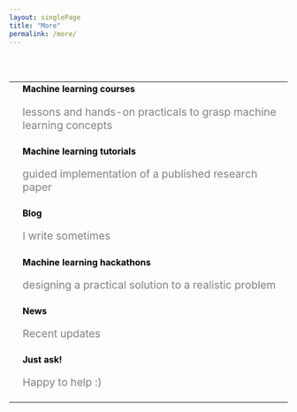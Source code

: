 ```yaml
---
layout: singlePage
title: "More"
permalink: /more/
---
```

<br>
<br>
<table class="table table-hover">
  <tr>
    <td class="col-md-3"><a href="/teaching/#-courses"><i class="fas fa-3x fa-chalkboard-teacher"></i></a></td>
    <td style="vertical-align:middle;" ><a href="/teaching/#-courses" style="text-decoration: none;color: black;"><strong>Machine learning courses</strong><p style="color:grey;font-size:1.2rem">lessons and hands-on practicals to grasp machine learning concepts</p> </a></td>
  </tr>
  <tr>
    <td class="col-md-3"><a href="/teaching/#-tutorials"><i class="fas fa-3x fa-laptop-code"></i></a></td>
    <td style="vertical-align:middle;" ><a href="/teaching/#-tutorials" style="text-decoration: none;color: black;"><strong>Machine learning tutorials</strong><p style="color:grey;font-size:1.2rem">guided implementation of a published research paper</p> </a></td>
  </tr>
  <tr>
    <td class="col-md-3"><a href="/blog/"><i class="fas fa-3x fa-blog"></i></a></td>
    <td style="vertical-align:middle;" ><a href="/blog/" style="text-decoration: none;color: black;"><strong>Blog</strong><p style="color:grey;font-size:1.2rem">I write sometimes</p> </a></td>
  </tr>
  <tr>
    <td class="col-md-3"><a href="/teaching/#-hackathons"><i class="fas fa-3x fa-paint-brush"></i></a></td>
    <td style="vertical-align:middle;" ><a href="/teaching/#-hackathons" style="text-decoration: none;color: black;"><strong>Machine learning hackathons</strong><p style="color:grey;font-size:1.2rem">designing a practical solution to a realistic problem</p> </a></td>
  </tr>
  <tr>
    <td class="col-md-3"><a href="/news/"><i class="fa fa-3x fa-newspaper-o"></i></a></td>
    <td style="vertical-align:middle;" ><a href="/news/" style="text-decoration: none;color: black;"><strong>News</strong><p style="color:grey;font-size:1.2rem">Recent updates</p> </a></td>
  </tr>
  <tr>
    <td class="col-md-3"><a href="/just-ask/"> 	<i class="fa fa-3x fa-comments"></i> </a></td>
    <td  style="vertical-align:middle;"> <a href="/just-ask/" style="text-decoration: none;color: black;"><strong>Just ask!</strong><p style="color:grey;font-size:1.2rem">Happy to help :)</p> </a></td>
  </tr>
</table>
